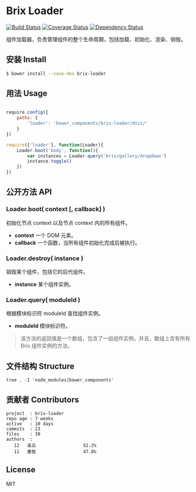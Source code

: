 Brix Loader
===========

[![Build Status](http://img.shields.io/travis/thx/brix-loader.svg?style=flat)](http://travis-ci.org/thx/brix-loader)
[![Coverage Status](https://img.shields.io/coveralls/thx/brix-loader.svg?style=flat)](https://coveralls.io/r/thx/brix-loader?branch=master)
[![Dependency Status](http://img.shields.io/gemnasium/thx/brix-loader.svg?style=flat)](https://gemnasium.com/thx/brix-loader)

<!-- [![Bower version](https://badge.fury.io/bo/brix-loader.svg)](http://badge.fury.io/bo/brix-loader) -->


组件加载器，负责管理组件的整个生命周期，包括加载、初始化、渲染、销毁。

## 安装 Install

```sh
$ bower install --save-dev brix-loader
```

## 用法 Usage


```js

require.config({
    paths: {
        'loader': 'bower_components/brix-loader/dist/'
    }
})

require(['loader'], function(Loader){
	Loader.boot('body', function(){
		var instances = Loader.query('brix/gallery/dropdown')
		instance.toggle()
	})
})
```

## 公开方法 API

### Loader.boot( context [, callback] )

初始化节点 context 以及节点 context 内的所有组件。

* **context** 一个 DOM 元素。
* **callback** 一个函数，当所有组件初始化完成后被执行。

### Loader.destroy( instance )

销毁某个组件，包括它的后代组件。

* **instance** 某个组件实例。

### Loader.query( moduleId )

根据模块标识符 moduleId 查找组件实例。

* **moduleId** 模块标识符。

> 该方法的返回值是一个数组，包含了一组组件实例，并且，数组上含有所有 Brix 组件实例的方法。

## 文件结构 Structure

```shell
tree . -I 'node_modules|bower_components'
```
<!-- 
    brew install tree
    tree . -I 'node_modules|bower_components'
 -->

## 贡献者 Contributors

    project  : brix-loader
    repo age : 7 weeks
    active   : 10 days
    commits  : 23
    files    : 30
    authors  :
       12	高云                  52.2%
       11	墨智                  47.8%

<!-- 
    brew install git-extras
    git summary
 -->

## License

MIT

<!-- 
https://github.com/totorojs/totoro

https://github.com/pahen/madge
	sudo npm -g install madge
	sudo brew install graphviz
	madge --format amd ./src/
	madge --format amd --image ./doc/dependencies.png ./src/
		blue = has dependencies
		green = has no dependencies
		red = has circular dependencies

.editorconfig
	https://github.com/search?o=desc&q=gulp+boilerplate&ref=searchresults&s=stars&type=Repositories&utf8=%E2%9C%93
    https://github.com/sindresorhus/gulp-plugin-boilerplate/

r.js
    sudo npm install -g requirejs
    r.js -o build.js
    https://github.com/jrburke/r.js/blob/master/build/example.build.js
 
 -->